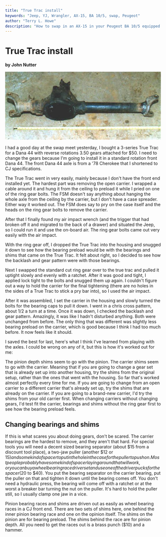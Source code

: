 ```yaml
---
title: "True Trac install"
keywords: "Jeep, YJ, Wrangler, AX-15, BA 10/5, swap, Peugeot"
author: "Terry L. Howe"
description: "How to swap in an AX-15 in your Peugeot BA 10/5 equipped Jeep Wrangler, Cherokee, or Comanche."
---
```

# True Trac install

**by John Nutter**

[![Dana 44 Cut](../../img/axle/updates/sjd44front6.jpg)](../../img/axle/updates/sjd44front6_.jpg) 

I had a good day at the swap meet yesterday, I bought a 3-series True Trac for a Dana 44 with reverse rotations 3.50 gears attached for $50. I need to change the gears because I'm going to install it in a standard rotation front Dana 44. The front Dana 44 axle is from a '78 Cherokee that I shortened to CJ specifications. 

The True Trac went in very easily, mainly because I don't have the front end installed yet. The hardest part was removing the open carrier. I wrapped a cable around it and hung it from the ceiling to preload it while I pried on one of the ring gear bolts. The FSM doesn't say anything about hanging the whole axle from the ceiling by the carrier, but I don't have a case spreader. Either way it worked out. The FSM does say to pry on the case itself and the heads on the ring gear bolts to remove the carrier. 

After that I finally found my air impact wrench (and the trigger that had broken off it and migrated to the back of a drawer) and situated the Jeep, so I could run it and use the on-board air. The ring gear bolts came out very easily with the air impact. 

With the ring gear off, I dropped the True Trac into the housing and snugged it down to see how the bearing preload would be with the bearings and shims that came on the True Trac. It felt about right, so I decided to see how the backlash and gear pattern were with those bearings. 

Next I swapped the standard cut ring gear over to the true trac and pulled it uptight slowly and evenly with a ratchet. After it was good and tight, I applied lock tight to the bolts and snugged them up again. I couldn't figure out a way to hold the carrier for the final tightening (there are no holes in the sides of a True Trac to stick a pry bar into), so I used the air impact. 

After it was assembled, I set the carrier in the housing and slowly turned the bolts for the bearing caps to pull it down. I went in a chris cross pattern, about 1/2 a turn at a time. Once it was down, I checked the backlash and gear pattern. Amazingly, it was like I hadn't disturbed anything. Both were unchanged from before. The only thing that was different was slightly less bearing preload on the carrier, which is good because I think I had too much before. It now feels like it should. 

I saved the best for last, here's what I think I've learned from playing with the axles. I could be wrong on any of it, but this is how it's worked out for me: 

The pinion depth shims seem to go with the pinion. The carrier shims seem to go with the carrier. Meaning that if you are going to change a gear set that is already set up into another housing, try the shims from the original setup, rather than the ones that went with the housing. So far that's worked almost perfectly every time for me. If you are going to change from an open carrier to a different carrier that's already set up, try the shims that are already on the carrier. If you are going to a brand-new carrier, I'd try the shims from your old carrier first. When changing carriers without changing gears, I'd test fit the carrier, bearings and shims without the ring gear first to see how the bearing preload feels. 

## Changing bearings and shims

If this is what scares you about doing gears, don't be scared. The carrier bearings are the hardest to remove, and they aren't that hard. For special tools you will need a decent sized bearing separator (about $15 from a discount tool place), a two-jaw puller (another $12 or $15) and some kind of spacer to put in the hole in the case for the puller to push on. Most people probably have some kind of spacer laying around that will work, or you can buy a wheel bearing race driver set and use one of the driver pucks for the spacer ($20 to $40). You put the bearing separator on the carrier bearing, put the puller on that and tighten it down until the bearing comes off. You don't need a hydraulic press, the bearing will come off with a ratchet or at the worst a breaker bar turning the nut on the puller. It's hard to hold the puller still, so I usually clamp one jaw in a vice. 

Pinion bearing races and shims are driven out as easily as wheel bearing races in a CJ front end. There are two sets of shims here, one behind the inner pinion bearing race and one on the opinion itself. The shims on the pinion are for bearing preload. The shims behind the race are for pinion depth. All you need to get the races out is a brass punch ($10) and a hammer.